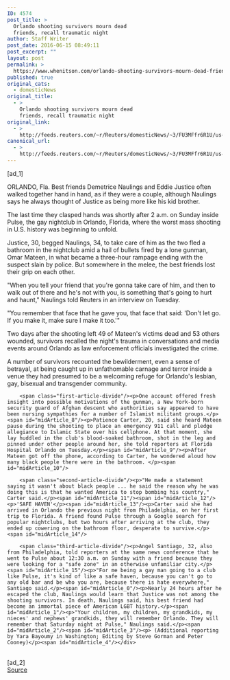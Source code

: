```yaml
---
ID: 4574
post_title: >
  Orlando shooting survivors mourn dead
  friends, recall traumatic night
author: Staff Writer
post_date: 2016-06-15 08:49:11
post_excerpt: ""
layout: post
permalink: >
  https://www.whenitson.com/orlando-shooting-survivors-mourn-dead-friends-recall-traumatic-night/
published: true
original_cats:
  - domesticNews
original_title:
  - >
    Orlando shooting survivors mourn dead
    friends, recall traumatic night
original_link:
  - >
    http://feeds.reuters.com/~r/Reuters/domesticNews/~3/FU3MFfr6R1U/us-florida-shooting-survivors-idUSKCN0Z1041
canonical_url:
  - >
    http://feeds.reuters.com/~r/Reuters/domesticNews/~3/FU3MFfr6R1U/us-florida-shooting-survivors-idUSKCN0Z1041
---
```

 [ad_1]
<br><div id="articleText">
<span id="midArticle_start"/>

<span id="midArticle_0"/><span class="focusParagraph" readability="7"><p><span class="articleLocation">ORLANDO, Fla.</span> Best friends Demetrice Naulings and Eddie Justice often walked together hand in hand, as if they were a couple, although Naulings says he always thought of Justice as being more like his kid brother.</p></span><span id="midArticle_1"/><p>The last time they clasped hands was shortly after 2 a.m. on Sunday inside Pulse, the gay nightclub in Orlando, Florida, where the worst mass shooting in U.S. history was beginning to unfold.</p><span id="midArticle_2"/><p>Justice, 30, begged Naulings, 34, to take care of him as the two fled a bathroom in the nightclub amid a hail of bullets fired by a lone gunman, Omar Mateen, in what became a three-hour rampage ending with the suspect slain by police. But somewhere in the melee, the best friends lost their grip on each other. </p><span id="midArticle_3"/><p>"When you tell your friend that you're gonna take care of him, and then to walk out of there and he's not with you, is something that's going to hurt and haunt," Naulings told Reuters in an interview on Tuesday. </p><span id="midArticle_4"/><p>"You remember that face that he gave you, that face that said: 'Don't let go. If you make it, make sure I make it too.'"</p><span id="midArticle_5"/><p>Two days after the shooting left 49 of Mateen's victims dead and 53 others wounded, survivors recalled the night's trauma in conversations and media events around Orlando as law enforcement officials investigated the crime.</p><span id="midArticle_6"/><p>A number of survivors recounted the bewilderment, even a sense of betrayal, at being caught up in unfathomable carnage and terror inside a venue they had presumed to be a welcoming refuge for Orlando's lesbian, gay, bisexual and transgender community.</p><span id="midArticle_7"/>
        
        <span class="first-article-divide"/><p>One account offered fresh insight into possible motivations of the gunman, a New York-born security guard of Afghan descent who authorities say appeared to have been nursing sympathies for a number of Islamist militant groups.</p><span id="midArticle_8"/><p>Patience Carter, 20, said she heard Mateen pause during the shooting to place an emergency 911 call and pledge allegiance to Islamic State over his cellphone. At that moment, she lay huddled in the club's blood-soaked bathroom, shot in the leg and pinned under other people around her, she told reporters at Florida Hospital Orlando on Tuesday.</p><span id="midArticle_9"/><p>After Mateen got off the phone, according to Carter, he wondered aloud how many black people there were in the bathroom. </p><span id="midArticle_10"/>
        
        <span class="second-article-divide"/><p>"He made a statement saying it wasn't about black people ... he said the reason why he was doing this is that he wanted America to stop bombing his country," Carter said.</p><span id="midArticle_11"/><span id="midArticle_12"/><p>'SAFE HAVEN'</p><span id="midArticle_13"/><p>Carter said she had arrived in Orlando the previous night from Philadelphia, on her first trip to Florida. A friend found Pulse through a Google search for popular nightclubs, but two hours after arriving at the club, they ended up cowering on the bathroom floor, desperate to survive.</p><span id="midArticle_14"/>
        
        <span class="third-article-divide"/><p>Angel Santiago, 32, also from Philadelphia, told reporters at the same news conference that he went to Pulse about 12:30 a.m. on Sunday with a friend because they were looking for a "safe zone" in an otherwise unfamiliar city.</p><span id="midArticle_15"/><p>"For me being a gay man going to a club like Pulse, it's kind of like a safe haven, because you can't go to any old bar and be who you are, because there is hate everywhere," Santiago said.</p><span id="midArticle_0"/><p>Nearly 24 hours after he escaped the club, Naulings would learn that Justice was not among the shooting survivors. In death, Naulings said, his best friend had become an immortal piece of American LGBT history.</p><span id="midArticle_1"/><p>"Your children, my children, my grandkids, my nieces' and nephews' grandkids, they will remember Orlando. They will remember that Saturday night at Pulse," Naulings said.</p><span id="midArticle_2"/><span id="midArticle_3"/><p> (Additional reporting by Yara Bayoumy in Washington; Editing by Steve Gorman and Peter Cooney)</p><span id="midArticle_4"/></div>
<br>[ad_2]
<br><a href="http://feeds.reuters.com/~r/Reuters/domesticNews/~3/FU3MFfr6R1U/us-florida-shooting-survivors-idUSKCN0Z1041">Source </a>